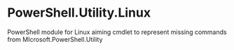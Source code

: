 # PowerShell.Utility.Linux
PowerShell module for Linux aiming cmdlet to represent missing commands from MIcrosoft.PowerShell.Utility
